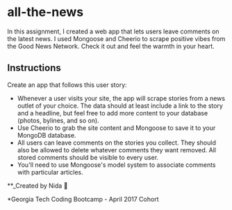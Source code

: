 # all-the-news

In this assignment, I created a web app that lets users leave comments on the latest news. I used Mongoose and Cheerio to scrape positive vibes from the Good News Network. Check it out and feel the warmth in your heart. 

## Instructions 

Create an app that follows this user story:

- Whenever a user visits your site, the app will scrape stories from a news outlet of your choice. The data should at least include a link to the story and a headline, but feel free to add more content to your database (photos, bylines, and so on).
- Use Cheerio to grab the site content and Mongoose to save it to your MongoDB database. 
- All users can leave comments on the stories you collect. They should also be allowed to delete whatever comments they want removed. All stored comments should be visible to every user.
- You'll need to use Mongoose's model system to associate comments with particular articles. 



**_Created by Nida :100:

*Georgia Tech Coding Bootcamp - April 2017 Cohort
